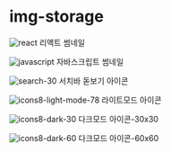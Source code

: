 # img-storage

![react](https://github.com/youngman98/img-storage/assets/75000376/0b7bfc4b-b86c-4eab-9e25-50bd830f4aac)
리액트 썸네일

![javascript](https://github.com/youngman98/img-storage/assets/75000376/aefa72e5-6698-44db-b09d-610885799755)
자바스크립트 썸네일

![search-30](https://github.com/youngman98/img-storage/assets/75000376/b1f30ea3-6328-43d5-a489-ef745ff3af93)
서치바 돋보기 아이콘

![icons8-light-mode-78](https://github.com/youngman98/img-storage/assets/75000376/8b9b3a22-db3e-4a9c-8262-b53e953fa7f2)
라이트모드 아이콘

![icons8-dark-30](https://github.com/youngman98/img-storage/assets/75000376/79247b85-d485-4610-af0b-eb8841cdfda7)
다크모드 아이콘-30x30

![icons8-dark-60](https://github.com/youngman98/img-storage/assets/75000376/9ad98291-155e-4070-954d-afb671114af2)
다크모드 아이콘-60x60
